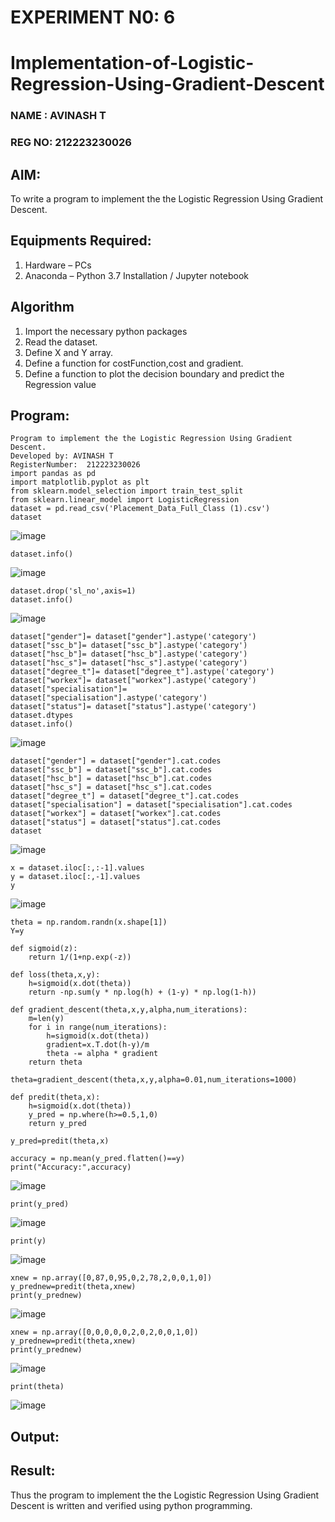 # EXPERIMENT N0: 6
# Implementation-of-Logistic-Regression-Using-Gradient-Descent
### NAME : AVINASH T
### REG NO: 212223230026
## AIM:
To write a program to implement the the Logistic Regression Using Gradient Descent.
## Equipments Required:
1. Hardware – PCs
2. Anaconda – Python 3.7 Installation / Jupyter notebook
## Algorithm
1. Import the necessary python packages
2. Read the dataset.
3. Define X and Y array.
4. Define a function for costFunction,cost and gradient.
5. Define a function to plot the decision boundary and predict the Regression value
## Program:
```
Program to implement the the Logistic Regression Using Gradient Descent.
Developed by: AVINASH T
RegisterNumber:  212223230026
import pandas as pd
import matplotlib.pyplot as plt
from sklearn.model_selection import train_test_split
from sklearn.linear_model import LogisticRegression
dataset = pd.read_csv('Placement_Data_Full_Class (1).csv')
dataset
```
![image](https://github.com/user-attachments/assets/bddcac13-8d1b-4923-b675-b2bb8f6367f5)
```
dataset.info()
```
![image](https://github.com/user-attachments/assets/7150dcc0-3327-4e53-a277-abeaa862a81e)
```
dataset.drop('sl_no',axis=1)
dataset.info()
```
![image](https://github.com/user-attachments/assets/b15ee8f8-6797-4c94-8d2e-70e9eb421ab4)
```
dataset["gender"]= dataset["gender"].astype('category')
dataset["ssc_b"]= dataset["ssc_b"].astype('category')
dataset["hsc_b"]= dataset["hsc_b"].astype('category')
dataset["hsc_s"]= dataset["hsc_s"].astype('category')
dataset["degree_t"]= dataset["degree_t"].astype('category')
dataset["workex"]= dataset["workex"].astype('category')
dataset["specialisation"]= dataset["specialisation"].astype('category')
dataset["status"]= dataset["status"].astype('category')
dataset.dtypes
dataset.info()
```
![image](https://github.com/user-attachments/assets/0083473d-e62b-4ccb-81cd-418f172f0616)
```
dataset["gender"] = dataset["gender"].cat.codes
dataset["ssc_b"] = dataset["ssc_b"].cat.codes
dataset["hsc_b"] = dataset["hsc_b"].cat.codes
dataset["hsc_s"] = dataset["hsc_s"].cat.codes
dataset["degree_t"] = dataset["degree_t"].cat.codes
dataset["specialisation"] = dataset["specialisation"].cat.codes
dataset["workex"] = dataset["workex"].cat.codes
dataset["status"] = dataset["status"].cat.codes
dataset
```
![image](https://github.com/user-attachments/assets/9d0b9898-f33d-4e8e-97bb-8e94b8691e1b)
```
x = dataset.iloc[:,:-1].values
y = dataset.iloc[:,-1].values
y
```
![image](https://github.com/user-attachments/assets/861365d1-fb90-4adc-ab6a-32c493fb8bdf)
```
theta = np.random.randn(x.shape[1])
Y=y

def sigmoid(z):
    return 1/(1+np.exp(-z))

def loss(theta,x,y):
    h=sigmoid(x.dot(theta))
    return -np.sum(y * np.log(h) + (1-y) * np.log(1-h))

def gradient_descent(theta,x,y,alpha,num_iterations):
    m=len(y)
    for i in range(num_iterations):
        h=sigmoid(x.dot(theta))
        gradient=x.T.dot(h-y)/m
        theta -= alpha * gradient
    return theta

theta=gradient_descent(theta,x,y,alpha=0.01,num_iterations=1000)

def predit(theta,x):
    h=sigmoid(x.dot(theta))
    y_pred = np.where(h>=0.5,1,0)
    return y_pred

y_pred=predit(theta,x)

accuracy = np.mean(y_pred.flatten()==y)
print("Accuracy:",accuracy)
```
![image](https://github.com/user-attachments/assets/e67aee6e-5256-4c87-bd32-4d93ce99ed0f)
```
print(y_pred)
```
![image](https://github.com/user-attachments/assets/cd396b63-9500-4da8-8c65-fb5acde10520)
```
print(y)
```
![image](https://github.com/user-attachments/assets/2484a19d-23f4-4fef-89aa-d300a297171a)
```
xnew = np.array([0,87,0,95,0,2,78,2,0,0,1,0])
y_prednew=predit(theta,xnew)
print(y_prednew)
```
![image](https://github.com/user-attachments/assets/881da60a-2e98-4446-8ca7-23f25f745513)

```
xnew = np.array([0,0,0,0,0,2,0,2,0,0,1,0])
y_prednew=predit(theta,xnew)
print(y_prednew)
```
![image](https://github.com/user-attachments/assets/1e635425-26c6-40dc-97f9-1c374a0488c5)

```
print(theta)
```
![image](https://github.com/user-attachments/assets/0e0260f0-bf41-4c17-a099-a9401c96c9ca)

## Output:



## Result:
Thus the program to implement the the Logistic Regression Using Gradient Descent is written and verified using python programming.

